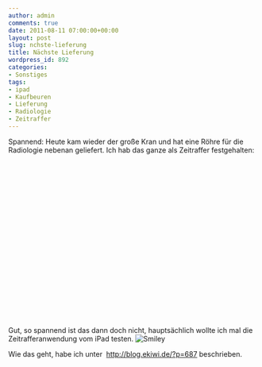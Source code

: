 ```yaml
---
author: admin
comments: true
date: 2011-08-11 07:00:00+00:00
layout: post
slug: nchste-lieferung
title: Nächste Lieferung
wordpress_id: 892
categories:
- Sonstiges
tags:
- ipad
- Kaufbeuren
- Lieferung
- Radiologie
- Zeitraffer
---
```


<p>Spannend: Heute kam wieder der große Kran und hat eine Röhre für die Radiologie nebenan geliefert. Ich hab das ganze als Zeitraffer festgehalten:</p> <div style="padding-bottom: 0px; margin: 0px; padding-left: 0px; padding-right: 0px; display: inline; float: none; padding-top: 0px" id="scid:5737277B-5D6D-4f48-ABFC-DD9C333F4C5D:507db742-21eb-4d84-ae10-96123dcd8635" class="wlWriterEditableSmartContent"><div><object width="566" height="318"><param name="movie" value="http://www.youtube.com/v/XQPAsx1ZMaE?hl=en&amp;hd=1"></param><embed src="http://www.youtube.com/v/XQPAsx1ZMaE?hl=en&amp;hd=1" type="application/x-shockwave-flash" width="566" height="318"></embed></object></div></div> <p>Gut, so spannend ist das dann doch nicht, hauptsächlich wollte ich mal die Zeitrafferanwendung vom iPad testen. <img style="border-bottom-style: none; border-left-style: none; border-top-style: none; border-right-style: none" class="wlEmoticon wlEmoticon-smile" alt="Smiley" src="http://andydunkel.net/assets/uploads/2011/08/wlEmoticon-smile1.png">&nbsp;</p> <p>Wie das geht, habe ich unter&nbsp; <a href="http://blog.ekiwi.de/?p=687">http://blog.ekiwi.de/?p=687</a> beschrieben.</p>
